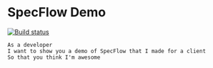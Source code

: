 # SpecFlow Demo
[![Build status](https://ci.appveyor.com/api/projects/status/q4kht3f2fuaimye5?svg=true)](https://ci.appveyor.com/project/henrikbecker/specflow-demo)
```
As a developer
I want to show you a demo of SpecFlow that I made for a client
So that you think I'm awesome
```
